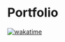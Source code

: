 # Portfolio

[![wakatime](https://wakatime.com/badge/user/d66fe803-196c-4729-b330-f8a026db44ec/project/40cc95da-0d1b-47c8-8483-370cbb75249f.svg)](https://wakatime.com/badge/user/d66fe803-196c-4729-b330-f8a026db44ec/project/40cc95da-0d1b-47c8-8483-370cbb75249f)
